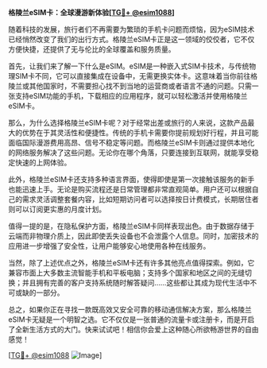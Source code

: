 **格陵兰eSIM卡：全球漫游新体验[[TG💪+ @esim1088](https://t.me/s/esim1088)]**

随着科技的发展，旅行者们不再需要为繁琐的手机卡问题而烦恼，因为eSIM技术已经悄然改变了我们的出行方式。格陵兰eSIM卡正是这一领域的佼佼者，它不仅方便快捷，还提供了无与伦比的全球覆盖和服务质量。

首先，让我们来了解一下什么是eSIM。eSIM是一种嵌入式SIM卡技术，与传统物理SIM卡不同，它可以直接集成在设备中，无需更换实体卡。这意味着当你前往格陵兰或其他国家时，不需要担心找不到当地的运营商或者语言不通的问题。只需一张支持eSIM功能的手机，下载相应的应用程序，就可以轻松激活并使用格陵兰eSIM卡。

那么，为什么选择格陵兰eSIM卡呢？对于经常出差或旅行的人来说，这款产品最大的优势在于其灵活性和便捷性。传统的手机卡需要你提前规划好行程，并且可能面临国际漫游费用高昂、信号不稳定等问题。而格陵兰eSIM卡则通过提供本地化的网络服务解决了这些问题。无论你在哪个角落，只要连接到互联网，就能享受稳定快速的上网体验。

此外，格陵兰eSIM卡还支持多种语言界面，使得即使是第一次接触该服务的新手也能迅速上手。无论是购买流程还是日常管理都非常直观简单。用户还可以根据自己的需求灵活调整套餐内容，比如短期访问者可以选择按日计费模式，长期居住者则可以订阅更实惠的月度计划。

值得一提的是，在隐私保护方面，格陵兰eSIM卡同样表现出色。由于数据存储于云端而非物理介质上，因此即使丢失设备也不会泄露个人信息。同时，加密技术的应用进一步增强了安全性，让用户能够安心地使用各种在线服务。

当然，除了上述优点之外，格陵兰eSIM卡还有许多其他亮点值得探索。例如，它兼容市面上大多数主流智能手机和平板电脑；支持多个国家和地区之间的无缝切换；并且拥有完善的客户支持系统随时解答疑问……这些都让其成为现代生活中不可或缺的一部分。

总之，如果你正在寻找一款既高效又安全可靠的移动通信解决方案，那么格陵兰eSIM卡无疑是一个明智之选。它不仅仅是一张普通的流量卡或注册卡，而是开启了全新生活方式的大门。快来试试吧！相信你会爱上这种随心所欲畅游世界的自由感觉！

[[TG💪+ @esim1088](https://t.me/s/esim1088) ![Image](https://i.postimg.cc/4NQfJmqS/Snipaste-2025-05-13-00-14-12.png)]